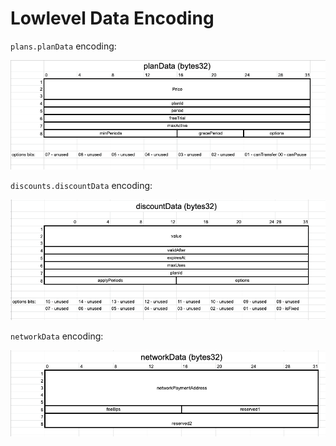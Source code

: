 # Lowlevel Data Encoding

`plans.planData` encoding:

![planData encoding](assets/planData.png)


`discounts.discountData` encoding:

![discountData encoding](assets/discountData.png)


`networkData` encoding:

![networkData encoding](assets/networkData.png)